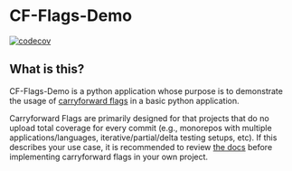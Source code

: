# CF-Flags-Demo

[![codecov](https://codecov.io/gh/codecov/cf-flags-demo/branch/master/graph/badge.svg)](https://codecov.io/gh/codecov/cf-flags-demo)


## What is this?

CF-Flags-Demo is a python application whose purpose is to demonstrate the usage of [carryforward flags](https://docs.codecov.io/docs/carryforward-flags) in a basic python application. 

Carryforward Flags are primarily designed for that projects that do no upload total coverage for every commit (e.g., monorepos with multiple applications/languages, iterative/partial/delta testing setups, etc). If this describes your use case, it is recommended to review [the docs](https://docs.codecov.io/docs/carryforward-flags) before implementing carryforward flags in your own project. 
